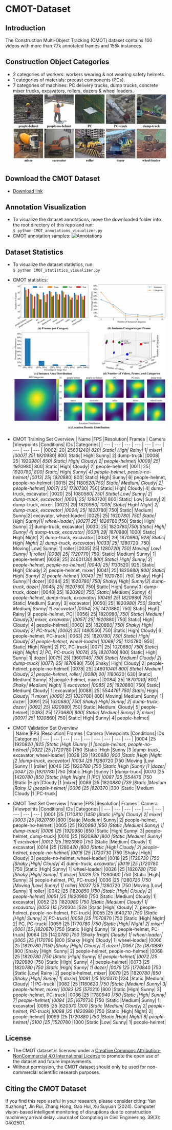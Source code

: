# CMOT-Dataset
## Introduction
The Construction Multi-Object Tracking (CMOT) dataset contains 100 videos with more than 77k annotated frames and 155k instances.  

## Construction Object Categories
* 2 categories of workers: workers wearing & not wearing safety helmets.
* 1 categories of materials: precast components (PCs).  
* 7 categories of machines: PC delivery trucks, dump trucks, concrete mixer trucks, excavators, rollers, dozers & wheel loaders.
![Categories](https://github.com/XZ-YAN/CMOT-Dataset/blob/main/demo/categories.jpg)  

## Download the CMOT Dataset  
* [Download link](https://www.alipan.com/s/bJnzTju4Ra8)  

## Annotation Visualization
* To visualize the dataset annotations, move the downloaded folder into the root directory of this repo and run:  
  `$ python CMOT_annotations_visualizer.py`  
* CMOT annotation samples:
![Annotations](https://github.com/XZ-YAN/CMOT-Dataset/blob/main/demo/samples.gif)  

## Dataset Statistics
* To visualize the dataset statistics, run:  
  `$ python CMOT_statistics_visualizer.py`  
* CMOT statistics:  
![Statistics](https://github.com/XZ-YAN/CMOT-Dataset/blob/main/demo/statistics.jpg)

* CMOT Training Set Overview
  | Name     |FPS	       |Resolution|	Frames    |	Camera   |Viewpoints |Conditions|	IDs       |Categories|
  | ---      | ---       | ---      | ---       | ---      | ---       | ---      | ---       | ---      |
  |0002|  20| 2560*1240| 820| Static| High|	Rainy| 1|	mixer|
  |0007|  25| 1920*980|	800| Static| High| Sunny|	2| dump-truck|
  |0008|  25|	1920*980| 850| Static| High| Cloudy| 2| people-helmet|
  |0009|  25|	1920*980| 800| Static| High| Cloudy| 2| people-helmet|
  |0011|  25|	1920*780|	800| Static| High| Sunny|	4| people-helmet, people-no-helmet|
  |0013|  25|	1920*880|	800| Static| High| Sunny| 6| people-helmet, people-no-helmet|
  |0015|  25|	1180*520|750| Static|	Medium| Cloudy| 2| people-helmet|
  |0017|  25|	1720*730|	750| Static| High| Cloudy| 4|	dump-truck, excavator|
  |0020|  25|	1080*560|	750| Static| Low| Sunny| 2| dump-truck, excavator|
  |0021|  25|	1280*720|	800| Static| Low| Sunny| 2| dump-truck, mixer|
  |0023|  29|	1820*980|	1009|	Static|	High| Night| 2|	dump-truck, excavator|
  |0024|  25|	1820*780|	750| Static| Medium| Sunny|2|	excavator, wheel-loader|
  |0025|  25|	1620*780|	750| Static| High| Sunny|1|	wheel-loader|
  |0027|  25|	1820*780|750|	Static|	High| Sunny| 2|	dump-truck, excavator|
  |0030|  25|	1820*780|750|	Static|	High|	Sunny| 4|	dump-truck, excavator|
  |0031|  29|	1870*980|	1000|	Static| High| Night| 2| dump-truck, excavator|
  |0032|  29|	1870*980|	928| Static| High| Night|	2| dump-truck, excavator|
  |0033|  25|	1280*720|	750| Moving| Low|	Sunny| 1| roller|
  |0035|	25|	1280*720|	750| Moving| Low|	Sunny| 1| roller|
  |0038|	25|	1720*770|	750| Static| Medium| Sunny|	1| people-helmet|
  |0039|	25|	2460*1130| 800|	Static|	High|	Sunny|	2| people-helmet, people-no-helmet|
  |0040|	25|	1130*520|	925| Static| High| Cloudy|	2| people-helmet, mixer|
  |0041|	25|	1820*680|	800| Static| High| Sunny|	2| people-helmet|
  |0043|	25|	1920*780|	750| Shaky|	High|	Sunny|1| dozer|
  |0044|	25|	1920*780|	750| Shaky|	High|	Sunny|2| dump-truck, dozer|
  |0045|	25|	1920*780|	750| Static| High| Sunny|3| dump-truck, dozer|
  |0048|	25|	1820*980|	750| Static| Medium| Sunny|	4| people-helmet, dump-truck, excavator|
  |0049|	25|	1820*980|	750| Static| Medium| Sunny| 3| excavator|
  |0050|	25|	1820*980|	750| Static| Medium| Sunny|	1| excavator|
  |0054|	25| 1420*880|	750| Static| High| Rainy|	9| people-helmet, PC|
  |0056|	25|	1820*980|	750| Static| Medium| Cloudy|3| mixer, excavator|
  |0057|	25|	1820*880|	750| Static| High| Cloudy| 4| people-helmet|
  |0060|	25|	1820*880|	750| Shaky|	High|	Cloudy|	2| PC-truck|
  |0062|	25|	1480*550|	750| Static| High| Cloudy| 6| people-helmet, PC-truck|
  |0063|	25|	1820*780|	750| Static| High| Cloudy| 3| people-helmet, wheel-loader|
  |0069|	25|	1120*780|	950| Static| High| Night|	2| PC, PC-truck|
  |0071|	25|	1020*880|	750| Static| High| Night|	2| PC, PC-truck|
  |0074|	25|	1820*780|	800| Static| High| Sunny|	1| dozer|
  |0075|	25|	1960*1140| 750|	Static|	Medium|	Cloudy|	2| dump-truck|
  |0077|	25|	1870*980|	750| Shaky|	High|	Cloudy|	2| people-helmet, people-no-helmet|
  |0078|	25|	2460*1040| 800|	Static|	Medium|	Cloudy|	2| people-helmet, roller|
  |0080|	20|	1180*620|	630| Static| Medium| Sunny| 3| people-helmet, mixer|
  |0084|	25|	1870*1010| 800|	Shaky| Medium| Night|	1| excavator|
  |0085|	25|	1820*880|	750| Static| Medium| Cloudy| 1|	excavator|
  |0088|	25|	554*476|	750| Static| High| Cloudy|	1| mixer|
  |0090|	25|	1820*780|	800| Moving| Medium| Sunny|	1| dozer|
  |0091|	25|	1620*680|	750| Shaky|	High|	Sunny| 2| dump-truck, dozer|
  |0092|	25|	1820*980|	750| Static| Medium| Cloudy| 5| people-helmet|
  |0093|	25|	1770*680|	800| Static| Medium| Sunny| 2| mixer|
  |0097|	25|	1920*860|	750| Static| High| Sunny|	4| people-helmet|

* CMOT Validation Set Overview  
  | Name     |FPS	       |Resolution|	Frames    |	Camera   |Viewpoints |Conditions|	IDs       |Categories|
  | ---      | ---       | ---      | ---       | ---      | ---       | ---      | ---       | ---      |
  |0004	|25	|1920*820	|825	|Static	|High	|Sunny	|1	|people-helmet, people-no-helmet|
  |0022	|25	|1720*780	|750	|Static	|High	|Sunny	|3	|dump-truck, excavator, wheel-loader|
  |0028	|29	|1920*980	|900	|Static	|High	|Night	|2	|dump-truck, excavator|
  |0034	|25	|1280*720	|750	|Moving	|Low	|Sunny	|1 	|roller|
  |0046	|25	|1920*780	|750	|Static	|High	|Sunny	|1	|dozer|
  |0047	|25	|1920*780	|750	|Static	|High	|Sunny	|1	|dump-truck|
  |0070	|25	|1420*780	|850	|Static	|High	|Night	|1	|PC|
  |0087	|25	|554*476	|750	|Static	|High	|Cloudy	|1	|mixer|
  |0089	|25	|1820*880	|739	|Static	|Medium	|Rainy	|2	|people-helmet|
  |0096	|25	|620*370	|300	|Static	|Medium	|Cloudy	|1	|PC-truck|

* CMOT Test Set Overview
  | Name     |FPS	       |Resolution|	Frames    |	Camera   |Viewpoints |Conditions|	IDs       |Categories|
  | ---      | ---       | ---      | ---       | ---      | ---       | ---      | ---       | ---      |
  |0001	|25	|1710*810	|1450	|Static	|High|	Cloudy|	2|	mixer|
  |0003	|25	|1820*780	|800	|Static	|Medium|	Sunny|	2|	people-helmet, people-no-helmet|
  |0005	|25	|1920*980	|850	|Static	|Medium|	Sunny|	1|	dump-truck|
  |0006	|25	|1920*980	|850	|Static	|High|	Sunny|	3|	people-helmet, dump-truck|
  |0010	|25	|1920*980	|800	|Static	|Medium|	Sunny|	1|	excavator|
  |0012	|25	|1920*980	|750	|Static	|Medium|	Cloudy|	1|	excavator|
  |0014	|25	|1280*420	|800	|Static	|High|	Cloudy|	2|	people-helmet, people-no-helmet|
  |0016	|25	|1720*730	|750	|Shaky	|High|	Cloudy|	3|	people-no-helmet, wheel-loader|
  |0018	|25	|1720*730	|750	|Shaky	|High|	Cloudy|	4|	dump-truck, excavator|
  |0019	|25	|1720*780	|750	|Static	|High|	Sunny|	1|	wheel-loader|
  |0026	|25	|1820*780	|750	|Shaky	|High|	Sunny|	1|	dozer|
  |0029	|25	|1280*600	|750	|Static	|High|	Sunny|	3|	people-helmet, PC, PC-truck|
  |0036	|25	|1280*720	|750	|Moving	|Low|	Sunny|	1|	roller|
  |0037	|25	|1280*720	|750	|Moving	|Low|	Sunny|	1|	roller|
  |0042	|25	|1820*850	|750	|Static	|High|	Cloudy|	2|	people-helmet|
  |0051	|25	|1820*980	|750	|Static	|Medium|	Cloudy|	1|	excavator|
  |0052	|25	|1820*980	|750	|Static	|Medium|	Cloudy|	1|	excavator|
  |0053	|15	|720*304	|528	|Static	|High|	Cloudy|	7|	people-helmet, people-no-helmet, PC-truck|
  |0055	|25	|640*210	|750	|Static	|High|	Sunny|	2|	PC-truck|
  |0058	|25	|1070*870	|750	|Static	|High|	Night|	2|	PC, PC-truck|
  |0059	|25	|1770*780	|750	|Static	|High|	Night|	2|	mixer|
  |0061	|25	|1820*870	|750	|Static	|High|	Sunny|	19|	people-helmet, PC-truck|
  |0064	|25	|1420*780	|750	|Shaky	|High|	Cloudy|	1|	wheel-loader|
  |0065	|25	|1170*780	|800	|Shaky	|High|	Cloudy|	1|	wheel-loader|
  |0066	|25	|1820*780	|1150	|Shaky	|High|	Cloudy|	1|	dozer|
  |0067	|25	|1870*880	|800	|Shaky	|High|	Sunny|	2|	people-helmet, people-no-helmet|
  |0068	|25	|1820*780	|750	|Static	|High|	Sunny|	5|	people-helmet|
  |0072	|25	|1920*980	|750	|Static	|High|	Sunny|	4|	people-helmet|
  |0073	|25	|1820*780	|750	|Static	|High|	Sunny|	1|	dozer|
  |0076	|25	|1770*840	|750	|Static	|Low|	Rainy|	2|	people-helmet, mixer|
  |0079	|25	|1820*780	|850	|Shaky	|High|	Sunny|	1|	dozer|
  |0081	|25	|620*370	|234	|Static	|Medium|	Cloudy|	1|	PC-truck|
  |0082	|25	|1180*620	|750	|Static	|Medium|	Sunny|	3|	people-helmet, mixer|
  |0083	|25	|570*210	|800	|Static	|High|	Sunny|	3|	people-helmet, PC-truck|
  |0086	|25	|1780*940	|750	|Static	|High|	Sunny|	7|	people-helmet|
  |0094	|25	|1670*730	|750	|Static	|Medium|	Sunny|	1|	excavator|
  |0095	|25	|620*370	|300	|Static	|Medium|	Cloudy|	2|	people-helmet, PC-truck|
  |0098	|25	|1820*980	|750	|Static	|High|	Night|	2|	people-helmet|
  |0099	|25	|1720*880	|750	|Static	|High|	Night|	8|	people-helmet|
  |0100	|25	|1520*780	|1000	|Static	|Low|	Sunny|	1|	people-helmet|

## License
* The CMOT dataset is licensed under a [Creative Commons Attribution-NonCommercial 4.0 International License](http://creativecommons.org/licenses/by-nc/4.0/) to promote the open use of the dataset and future improvements.
* Without permission, the CMOT dataset should only be used for non-commercial scientific research purposes.  

## Citing the CMOT Dataset
If you find this repo useful in your research, please consider citing: Yan Xuzhong*, Jin Rui, Zhang Hong, Gao Hui, Xu Suyuan (2024). Computer vision-based intelligent monitoring of disruptions due to construction machinery arrival delay. Journal of Computing in Civil Engineering. 39(3): 0402501.
